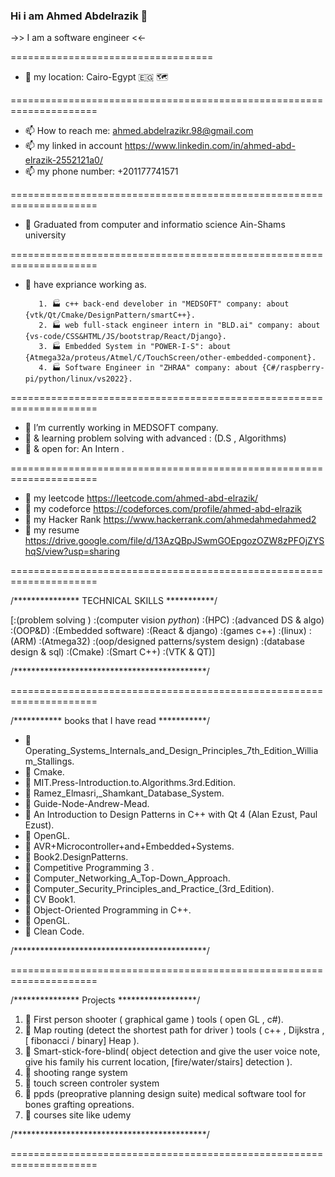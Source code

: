 ### Hi i am Ahmed Abdelrazik 👋

 ->> I am a software engineer  <<- 

===================================

- 📍 my location: Cairo-Egypt 🇪🇬 🗺

=====================================================================

- 📫 How to reach me: ahmed.abdelrazikr.98@gmail.com
- 📫 my linked in account https://www.linkedin.com/in/ahmed-abd-elrazik-2552121a0/
- 📫 my phone number: +201177741571

=====================================================================

- 🌱 Graduated from computer and informatio science Ain-Shams university

=====================================================================

- 🌱 have expriance working as.

         1. 🏭 c++ back-end develober in "MEDSOFT" company: about {vtk/Qt/Cmake/DesignPattern/smartC++}.
         2. 🏭 web full-stack engineer intern in "BLD.ai" company: about {vs-code/CSS&HTML/JS/bootstrap/React/Django}.
         3. 🏭 Embedded System in "POWER-I-S": about {Atmega32a/proteus/Atmel/C/TouchScreen/other-embedded-component}.
         4. 🏭 Software Engineer in "ZHRAA" company: about {C#/raspberry-pi/python/linux/vs2022}.
 
=====================================================================

- 🌱 I’m currently working in MEDSOFT company.
- 🌱 & learning problem solving with advanced : (D.S , Algorithms)
- 🌱 & open for: An Intern .

=====================================================================

- 🌱 my leetcode https://leetcode.com/ahmed-abd-elrazik/
- 🌱 my codeforce https://codeforces.com/profile/ahmed-abd-elrazik
- 🌱 my Hacker Rank https://www.hackerrank.com/ahmedahmedahmed2
- 🌱 my resume https://drive.google.com/file/d/13AzQBpJSwmGOEpgozOZW8zPFOjZYShqS/view?usp=sharing

=====================================================================

/*************** TECHNICAL SKILLS ***********/

[:(problem solving ) :(computer vision _python_) 
:(HPC) :(advanced DS & algo) :(OOP&D)
:(Embedded software) :(React & django) 
:(games c++) :(linux) :(ARM) :(Atmega32)
:(oop/designed patterns/system design) 
:(database design & sql) 
:(Cmake) :(Smart C++) :(VTK & QT)]

/********************************************/

=====================================================================

/*********** books that I have read ***********/

- 📖 Operating_Systems_Internals_and_Design_Principles_7th_Edition_William_Stallings.
- 📖 Cmake.
- 📖 MIT.Press-Introduction.to.Algorithms.3rd.Edition.
- 📖 Ramez_Elmasri,_Shamkant_Database_System.
- 📖 Guide-Node-Andrew-Mead.
- 📖 An Introduction to Design Patterns in C++ with Qt 4 (Alan Ezust, Paul Ezust).
- 📖 OpenGL.
- 📖 AVR+Microcontroller+and+Embedded+Systems.
- 📖 Book2.DesignPatterns.
- 📖 Competitive Programming 3 .
- 📖 Computer_Networking_A_Top-Down_Approach.
- 📖 Computer_Security_Principles_and_Practice_(3rd_Edition).
- 📖 CV Book1.
- 📖 Object-Oriented Programming in C++.
- 📖 OpenGL.
- 📖 Clean Code.

/********************************************/

=====================================================================

/*************** Projects ******************/

1.	📂 First person shooter ( graphical game ) tools ( open GL , c#).
2.	📂 Map routing (detect the shortest path for driver ) tools ( c++ , Dijkstra ,[ fibonacci / binary] Heap ).
3.	📂 Smart-stick-fore-blind( object detection and give the user voice note, give his family his current location, [fire/water/stairs] detection ).
4.	📂 shooting range system 
5.	📂 touch screen controler system
6.	📂 ppds (preoprative planning design suite) medical software tool for bones grafting opreations.
7.	📂 courses site like udemy

/********************************************/

=====================================================================
